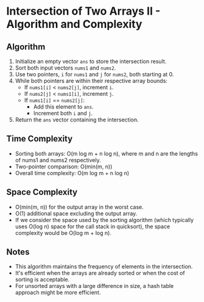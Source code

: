 # Intersection of Two Arrays II - Algorithm and Complexity

## Algorithm

1. Initialize an empty vector `ans` to store the intersection result.
2. Sort both input vectors `nums1` and `nums2`.
3. Use two pointers, `i` for `nums1` and `j` for `nums2`, both starting at 0.
4. While both pointers are within their respective array bounds:
   - If `nums1[i]` < `nums2[j]`, increment `i`.
   - If `nums2[j]` < `nums1[i]`, increment `j`.
   - If `nums1[i]` == `nums2[j]`:
     - Add this element to `ans`.
     - Increment both `i` and `j`.
5. Return the `ans` vector containing the intersection.

## Time Complexity

- Sorting both arrays: O(m log m + n log n), where m and n are the lengths of nums1 and nums2 respectively.
- Two-pointer comparison: O(min(m, n))
- Overall time complexity: O(m log m + n log n)

## Space Complexity

- O(min(m, n)) for the output array in the worst case.
- O(1) additional space excluding the output array.
- If we consider the space used by the sorting algorithm (which typically uses O(log n) space for the call stack in quicksort), the space complexity would be O(log m + log n).

## Notes

- This algorithm maintains the frequency of elements in the intersection.
- It's efficient when the arrays are already sorted or when the cost of sorting is acceptable.
- For unsorted arrays with a large difference in size, a hash table approach might be more efficient.
